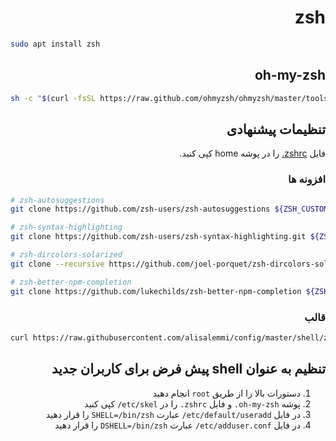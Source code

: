 <div dir='rtl'>

# &rlm;zsh

</div>

```sh
sudo apt install zsh
```

<div dir='rtl'>

## &rlm;oh-my-zsh

</div>

```sh
sh -c "$(curl -fsSL https://raw.github.com/ohmyzsh/ohmyzsh/master/tools/install.sh)"
```

<div dir='rtl'>

## تنظیمات پیشنهادی

فایل
<span dir='ltr'>[.zshrc](/shell/zsh/.zshrc)</span>
را در پوشه home کپی کنید.

### افزونه ها

</div>

```sh
# zsh-autosuggestions
git clone https://github.com/zsh-users/zsh-autosuggestions ${ZSH_CUSTOM:-~/.oh-my-zsh/custom}/plugins/zsh-autosuggestions

# zsh-syntax-highlighting
git clone https://github.com/zsh-users/zsh-syntax-highlighting.git ${ZSH_CUSTOM:-~/.oh-my-zsh/custom}/plugins/zsh-syntax-highlighting

# zsh-dircolors-solarized
git clone --recursive https://github.com/joel-porquet/zsh-dircolors-solarized ${ZSH_CUSTOM:-~/.oh-my-zsh/custom}/plugins/zsh-dircolors-solarized

# zsh-better-npm-completion
git clone https://github.com/lukechilds/zsh-better-npm-completion ${ZSH_CUSTOM:-~/.oh-my-zsh/custom}/plugins/zsh-better-npm-completion
```

<div dir='rtl'>

### قالب

</div>

```sh
curl https://raw.githubusercontent.com/alisalemmi/config/master/shell/zsh/alisalemmi.zsh-theme -o ${ZSH_CUSTOM:-~/.oh-my-zsh/custom}/themes/alisalemmi.zsh-theme
```

<div dir='rtl'>

## تنظیم به عنوان shell پیش فرض برای کاربران جدید

1. دستورات بالا را از طریق `root` انجام دهید
2. پوشه <span dir='ltr'>`.oh-my-zsh`</span> و فایل <span dir='ltr'>`.zshrc`</span> را در <span dir='ltr'>`/etc/skel`</span> کپی کنید
3. در فایل <span dir='ltr'>`/etc/default/useradd`</span> عبارت `SHELL=/bin/zsh` را قرار دهید
4. در فایل <span dir='ltr'>`/etc/adduser.conf`</span> عبارت `DSHELL=/bin/zsh` را قرار دهید
</div>
